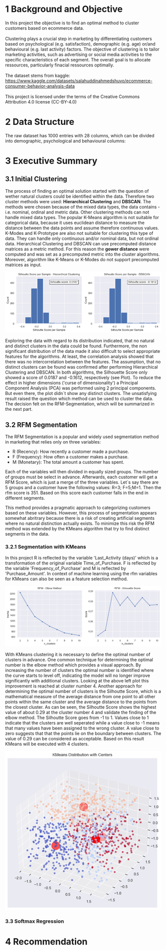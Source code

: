 # 1 Background and Objective
In this project the objective is to find an optimal method to cluster customers based on ecommerce data.
<br><br>
Clustering plays a crucial step in marketing by differentiating customers based on psychological (e.g. satisfaction), demographic (e.g. age) or/and behavioural (e.g. last activity) factors. The objective of clustering is to tailor marketing activities, such as advertising or social media activities to the specific characteristics of each segment. The overall goal is to allocate ressources, particularly finacial ressources optimally.
<br><br>
The dataset stems from kaggle: https://www.kaggle.com/datasets/salahuddinahmedshuvo/ecommerce-consumer-behavior-analysis-data
<br><br>
This project is licensed under the terms of the Creative Commons Attribution 4.0 license (CC-BY-4.0)


# 2 Data Structure

The raw dataset has 1000 entries with 28 columns, which can be divided into demographic, psychological and behavioural columns:



# 3 Executive Summary
## 3.1 Initial Clustering
The process of finding an optimal solution started with the question of wether natural clusters could be identified within the data. Therefore two cluster methods were used: <b>Hierarchical Clustering</b> and <b>DBSCAN</b>. The methods were chosen because of the mixed data types, the data contains - i.e. nominal, ordinal and metric data. Other clustering methods can not handle mixed data types. The popular K-Means algorithm is not suitable for categorical data, because it uses euclidean distance to measure the distance between the data points and assume therefore continuous values. K-Modes and K-Prototype are also not suitable for clustering this type of data. They can handle only continuous and/or nominal data, but not ordinal data. Hierarchical Clustering and DBSCAN can use precomputed distance matrices as a metric method. For this reason the <b>gower distance</b> were computed and was set as a precomputed metric into the cluster algorithms. Moreover, algorithm like K-Means or K-Modes do not support precomputed matrices as input.

![Silhoutte_Plot](/assets/img/Silhoutte_Score_per_Sample.png)

Exploring the data with regard to its distribution indicated, that no natural and distinct clusters in the data could be found. Furthermore, the non significant distribution of the data made it also difficult to select appropriate features for the algorithms. At least, the correlation analysis showed that there was no intercorrelation between the features. The assumption, that no distinct clusters can be found was confirmed after performing Hierarchical Clustering and DBSCAN. In both algorithms, the Silhouette Score only showed a score of 0.0187 and -0.1612, respectively (see Plot). To reduce the effect in higher dimensions ('curse of dimensionality') a Principal Component Analysis (PCA) was performed using 2 principal components. But even there, the plot didn´t show any distinct clusters. The unsatisfying result raised the question which method can be used to cluster the data. The decision felt on the RFM-Segmentation, which will be summarized in the next part.


## 3.2 RFM Segmentation

The RFM Segmentation is a popular and widely used segmentation method in marketing that relies only on three variables:

* R (Recency): How recently a customer made a purchase.
* F (Frequency): How often a customer makes a purchase.
* M (Monetary): The total amount a customer has spent. 

Each of the variables will then divided in equally sized groups. The number of groups must be select in advance. Afterwards, each customer will get a RFM Score, which is just a merge of the three variables. Let´s say there are 5 groups and a customer have the following values: R=3; F=5;M=1. Then the rfm score is 351. Based on this score each customer falls in the end in different segments.

This method provides a pragmatic approach to categorizing customers based on these variables. However, this process of segmentation appears somewhat abritrary because there is a risk of creating artificial segments where no natural distinction actually exists. To minimize this risk the RFM method was extended by the KMeans algorithm that try to find distinct segments in the data.

### 3.2.1 Segmentation with KMeans

In this project R is reflected by the variable 'Last_Activity (days)' which is a transformation of the original variable Time_of_Purchase. F is reflected by the variable 'Frequency_of_Purchase' and M is reflected by 'Purchase_Amount'. In context of machine learning using the rfm variables for KMeans can also be seen as a feature selection method.

![Elbow and Silhoutte Plot](assets/img/Elbow_Silhoutte_Plot.png)

With KMeans clustering it is necessary to define the optimal number of clusters in advance. One common technique for determining the optimal number is the elbow method which provides a visual approach. By increasing the number of clusters the optimal number is identified where the curve starts to level off, indicating the model will no longer improve significantly with additional clusters. Looking at the above left plot this improvement is reached at cluster number 4.
Another approach for determining the optimal number of clusters is the Silhoutte Score, which is a mathematical measure of the average distance from one point to all other points within the same cluster and the average distance to the points from the closest cluster. As can be seen, the Silhoutte Score shows the highest value of about 0.29 at the cluster number 4 and validate the finding of the elbow method. The Silhoutte Score goes from -1 to 1. Values close to 1 indicate that the clusters are well seperated while a value close to -1 means that many values have been assigned to the wrong cluster. A value close to zero suggests that that the points lie on the boundary between clusters. The value of 0.29 can be considered as acceptable. Based on this result KMeans will be executed with 4 clusters. 

![KMeans Distribution](/assets/img/KMeans_Distribution.png)






### 3.3 Softmax Regression

# 4 Recommendation
